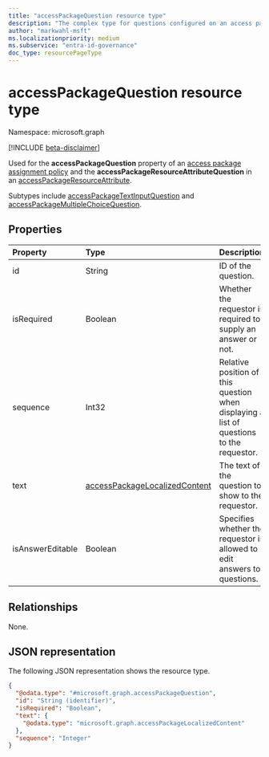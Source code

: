 ```yaml
---
title: "accessPackageQuestion resource type"
description: "The complex type for questions configured on an access package assignment policy."
author: "markwahl-msft"
ms.localizationpriority: medium
ms.subservice: "entra-id-governance"
doc_type: resourcePageType
---
```


# accessPackageQuestion resource type

Namespace: microsoft.graph

[!INCLUDE [beta-disclaimer](../../includes/beta-disclaimer.md)]

Used for the **accessPackageQuestion** property of an [access package assignment policy](accesspackageassignmentpolicy.md) and the **accessPackageResourceAttributeQuestion** in an [accessPackageResourceAttribute](accesspackageresourceattribute.md).

Subtypes include [accessPackageTextInputQuestion](accesspackagetextinputquestion.md) and [accessPackageMultipleChoiceQuestion](accesspackagemultiplechoicequestion.md).

## Properties
|Property|Type|Description|
|:---|:---|:---|
|id|String| ID of the question.|
|isRequired|Boolean| Whether the requestor is required to supply an answer or not.|
|sequence|Int32| Relative position of this question when displaying a list of questions to the requestor.|
|text|[accessPackageLocalizedContent](../resources/accesspackagelocalizedcontent.md)|The text of the question to show to the requestor.|
|isAnswerEditable|Boolean| Specifies whether the requestor is allowed to edit answers to questions.|

## Relationships
None.

## JSON representation
The following JSON representation shows the resource type.
<!-- {
  "blockType": "resource",
  "@odata.type": "microsoft.graph.accessPackageQuestion"
}
-->
``` json
{
  "@odata.type": "#microsoft.graph.accessPackageQuestion",
  "id": "String (identifier)",
  "isRequired": "Boolean",
  "text": {
    "@odata.type": "microsoft.graph.accessPackageLocalizedContent"
  },
  "sequence": "Integer"
}
```
